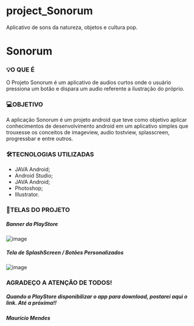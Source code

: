 # project_Sonorum
Aplicativo de sons da natureza, objetos e cultura pop.

<h1>Sonorum</h1>

<h3>💡O QUE É</h3>

O Projeto Sonorum é um aplicativo de audios curtos onde o usuário pressiona um botão e dispara um audio referente a ilustração do próprio. 

<h3>💻OBJETIVO</h3>

A aplicação Sonorum é um projeto android que teve como objetivo aplicar conhecimentos de desenvolvimento android em um aplicativo simples que trouxesse os conceitos de imageview, audio tostview, splasscreen, progressbar e entre outros. 


<h3>🛠TECNOLOGIAS UTILIZADAS</h3>

<ul>
  <li>JAVA Android;</li>
  <li>Android Studio;</li>
  <li>JAVA Android;</li>
  <li>Photoshop;</li>
  <li>Illustrator.</li>
  
</ul>

<h3>🎨TELAS DO PROJETO</h3>

<h5>Banner da PlayStore</h5>

![image](https://user-images.githubusercontent.com/30990442/124629033-68667c00-de57-11eb-9612-f74551dc38e8.png)

<h5>Tela de SplashScreen / Botões Personalizados</h5>

![image](https://user-images.githubusercontent.com/30990442/124631839-24c14180-de5a-11eb-90b4-e90a1c395cd3.png)


<h3>AGRADEÇO A ATENÇÃO DE TODOS!</h3>
<h5><i>Quando a PlayStore disponibilizar o app para download, postarei aqui o link. Até a próxima!!</i><h5>

<h5><i>Maurício Mendes</i><h5>
  
